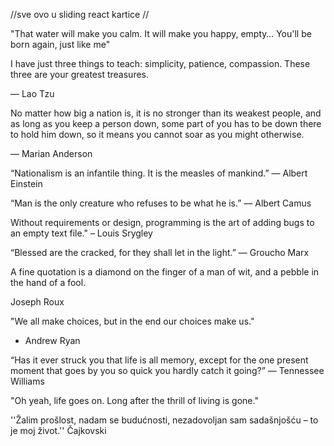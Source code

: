 //sve ovo u sliding react kartice //


"That water will make you calm. It will make you happy, empty… You'll be born again, just like me"


I have just three things to teach: simplicity, patience, compassion. These three are your greatest treasures.

— Lao Tzu


No matter how big a nation is, it is no stronger than its weakest people, and as long as you keep a person down, some part of you has to be down there to hold him down, so it means you cannot soar as you might otherwise.

— Marian Anderson


“Nationalism is an infantile thing. It is the measles of mankind.” ― Albert Einstein


“Man is the only creature who refuses to be what he is.” 
― Albert Camus


Without requirements or design, programming is the art of adding bugs to an empty text file." 
– Louis Srygley


“Blessed are the cracked, for they shall let in the light.” 
― Groucho Marx


A fine quotation is a diamond on the finger of a man of wit, 
and a pebble in the hand of a fool.

Joseph Roux


  "We all make choices, but in the end our choices make us."

- Andrew Ryan


“Has it ever struck you that life is all memory, except for the one present moment that goes by you so quick you hardly catch it going?”
― Tennessee Williams


 "Oh yeah, life goes on. Long after the thrill of living is gone."


''Žalim prošlost, nadam se budućnosti, 
nezadovoljan sam sadašnjošću – to je moj život.'' Čajkovski

